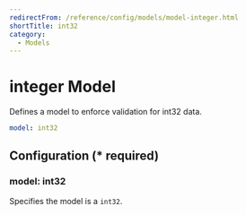 ```yaml
---
redirectFrom: /reference/config/models/model-integer.html
shortTitle: int32
category:
  - Models
---
```


# integer Model

Defines a model to enforce validation for int32 data.

```yaml {1}
model: int32
```

## Configuration (\* required)

### model: int32

Specifies the model is a `int32`.

<!-- @include: ./.partials/number.md -->

